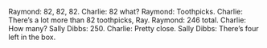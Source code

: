 Raymond: 82, 82, 82. 
Charlie: 82 what?
Raymond: Toothpicks.
Charlie: There’s a lot more than 82 toothpicks, Ray.
Raymond: 246 total.
Charlie: How many?
Sally Dibbs: 250.
Charlie: Pretty close.
Sally Dibbs: There’s four left in the box.
